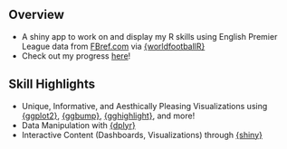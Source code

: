 ## Overview
- A shiny app to work on and display my R skills using English Premier League data from [FBref.com](https://fbref.com/en/comps/9/Premier-League-Stats) via [{worldfootballR}](https://github.com/JaseZiv/worldfootballR)
- Check out my progress [here](https://jrkroymann10.shinyapps.io/premierleague_dashboards/?_ga=2.177381933.984330993.1640971731-374191347.1640971731)!


## Skill Highlights
- Unique, Informative, and Aesthically Pleasing Visualizations using [{ggplot2}](https://ggplot2.tidyverse.org/), [{ggbump}](https://github.com/davidsjoberg/ggbump), [{gghighlight}](https://github.com/yutannihilation/gghighlight), and more!
- Data Manipulation with [{dplyr}](https://dplyr.tidyverse.org/)
- Interactive Content (Dashboards, Visualizations) through [{shiny}](https://shiny.rstudio.com/)

